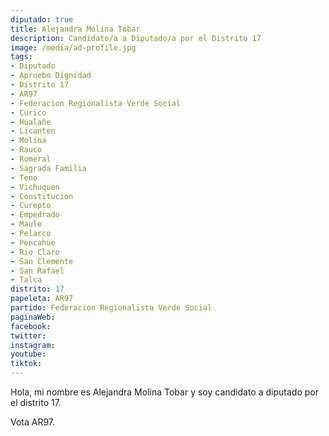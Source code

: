 ```yaml
---
diputado: true
title: Alejandra Molina Tobar
description: Candidato/a a Diputado/a por el Distrito 17
image: /media/ad-profile.jpg
tags:
- Diputado
- Apruebo Dignidad
- Distrito 17
- AR97
- Federacion Regionalista Verde Social
- Curico
- Hualañe
- Licanten
- Molina
- Rauco
- Romeral
- Sagrada Familia
- Teno
- Vichuquen
- Constitucion
- Curepto
- Empedrado
- Maule
- Pelarco
- Pencahue
- Rio Claro
- San Clemente
- San Rafael
- Talca
distrito: 17
papeleta: AR97
partido: Federacion Regionalista Verde Social
paginaWeb:
facebook:
twitter:
instagram:
youtube:
tiktok:
---
```

Hola, mi nombre es Alejandra Molina Tobar y soy candidato a diputado por el distrito 17.

Vota AR97.
